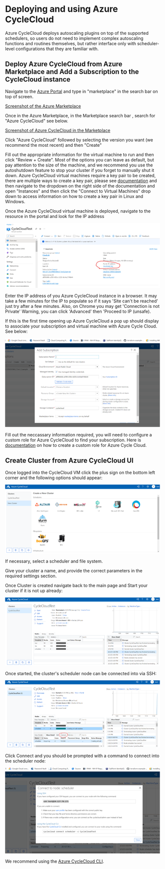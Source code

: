 # Deploying and using Azure CycleCloud

Azure CycleCloud deploys autoscaling plugins on top of the supported schedulers, so users do not need to implement complex autoscaling functions and routines themselves, but rather interface only with scheduler-level configurations that they are familiar with.

## Deploy Azure CycleCloud from Azure Marketplace and Add a Subscription to the CycleCloud instance

Navigate to the [Azure Portal](https://portal.azure.com/) and type in "marketplace" in the search bar on top of screen.

[Screenshot of the Azure Marketplace](/docs/images/Marketplace_Azure.png)

Once in the Azure Marketplace, in the Marketplace search bar , search for "Azure CycleCloud" see below.

[Screenshot of Azure CycleCloud in the Marketplace](docs/images/AzureCycleCloud.png)

Click "Azure CycleCloud" followed by selecting the version you want (we recommend the most recent) and then "Create"

Fill out the appropriate information for the virtual machine to run and then click "Review + Create". Most of the options you can leave as default, but pay attention to the size of the machine, and we recommend you use the autoshutdown feature to stop your cluster if you forget to manually shut it down. Azure CycleCloud virtual machines require a key pair to be created, there are multiple ways to create a key pair, please see [documentation](https://learn.microsoft.com/en-us/azure/virtual-machines/) and then navigate to the dropdown on the right side of the documentation and open "Instances" and then click the "Connect to Virtual Machines" drop down to access information on how to create a key pair in Linux and Windows.

Once the Azure CycleCloud virtual machine is deployed, navigate to the resource in the portal and look for the IP address

![Screenshot of an Azure CycleCloud virtual machine](/docs/images/Azure_cycleCloud2.png)

Enter the IP address of you Azure CycleCloud instance in a browser. It may take a few minutes for the IP to populate so if it says 'Site can't be reached' just try after a few minutes. Also, on Chrome you may get 'Connection is not Private' Warning, you can click 'Advanced' then 'Proceed to IP (unsafe). 

If this is the first time opening up Azure CycleCloud a pop up should display to associate your subscription and virtual machine with Azure Cycle Cloud. See below:

![Screenshot configuring Azure CycleCloud](/docs/images/Add_Subscription_CycleCloud.png)

Fill out the neccassary information required, you will need to configure a custom role for Azure CycleCloud to find your subscription. Here is [documentation](https://github.com/STRIDES/NIHCloudLabAzure/blob/main/docs/Create_Custom_Role_AzureHPC.md) on how to create a custom role for Azure Cycle Cloud.

## Create Cluster from Azure CycleCloud UI

Once logged into the CycleCloud VM click the plus sign on the bottom left corner and the following options should appear:

![Screenshot of Azure CycleCloud new cluster wizard](/docs/images/CycleCloud_UI.png)

If necessary, select a scheduler and file system.

Give your cluster a name, and provide the correct parameters in the required settings section.

Once Cluster is created navigate back to the main page and Start your cluster if it is not up already:

![Screenshot of Azure CycleCloud cluster status](/docs/images/CycleCloudTest.png)

Once started, the cluster's scheduler node can be connected into via SSH: 

![Screenshot of Azure CycleCloud cluster scheduler node](/docs/images/SSH_example.png)

Click Connect and you should be prompted with a command to connect into the scheduler node:

![Screenshot connecting to Azure CycleCloud cluster scheduler node](/docs/images/SSH_2.png)

We recommend using the [Azure CycleCloud CLI](https://learn.microsoft.com/en-us/azure/cyclecloud/how-to/install-cyclecloud-cli?view=cyclecloud-8).
